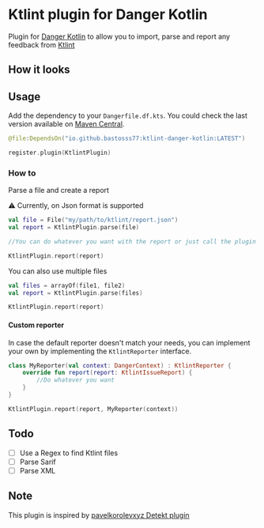 # Ktlint plugin for Danger Kotlin

Plugin for [Danger Kotlin](https://google.com]) to allow you to import, parse and report any feedback from [Ktlint](https://github.com/pinterest/ktlint)

## How it looks

## Usage

Add the dependency to your `Dangerfile.df.kts`. You could check the last version available on [Maven Central]().

```kotlin
@file:DependsOn("io.github.bastosss77:ktlint-danger-kotlin:LATEST")

register.plugin(KtlintPlugin)
```

### How to

Parse a file and create a report

:warning: Currently, on Json format is supported 
```kotlin
val file = File("my/path/to/ktlint/report.json")
val report = KtlintPlugin.parse(file)

//You can do whatever you want with the report or just call the plugin to let Danger do its work

KtlintPlugin.report(report)
```

You can also use multiple files

```kotlin
val files = arrayOf(file1, file2)
val report = KtlintPlugin.parse(files)

KtlintPlugin.report(report)
```

#### Custom reporter

In case the default reporter doesn't match your needs, you can implement your own by implementing the `KtlintReporter` interface.

```kotlin
class MyReporter(val context: DangerContext) : KtlintReporter {
    override fun report(report: KtlintIssueReport) {
        //Do whatever you want
    }
}

KtlintPlugin.report(report, MyReporter(context))

```

## Todo

- [ ] Use a Regex to find Ktlint files
- [ ] Parse Sarif
- [ ] Parse XML

## Note
This plugin is inspired by [pavelkorolevxyz Detekt plugin](https://github.com/pavelkorolevxyz/danger-detekt-kotlin/tree/main?tab=readme-ov-file)